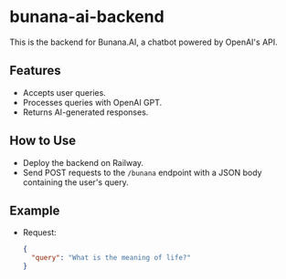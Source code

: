 # bunana-ai-backend

This is the backend for Bunana.AI, a chatbot powered by OpenAI's API.

## Features
- Accepts user queries.
- Processes queries with OpenAI GPT.
- Returns AI-generated responses.

## How to Use
- Deploy the backend on Railway.
- Send POST requests to the `/bunana` endpoint with a JSON body containing the user's query.

## Example
- Request:
  ```json
  {
    "query": "What is the meaning of life?"
  }
